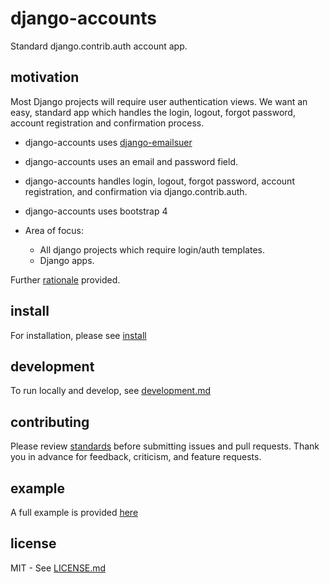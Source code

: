 # django-accounts #

Standard django.contrib.auth account app.

## motivation ##

Most Django projects will require user authentication views.  We want an easy,
standard app which handles the login, logout, forgot password, account
registration and confirmation process. 

* django-accounts uses [django-emailsuer](https://github.com/lakesite/django-emailuser)
* django-accounts uses an email and password field.
* django-accounts handles login, logout, forgot password, account registration,
and confirmation via django.contrib.auth.
* django-accounts uses bootstrap 4

* Area of focus:
  - All django projects which require login/auth templates.
  - Django apps.

Further [rationale](docs/rationale.md) provided.

## install ##

For installation, please see [install](docs/install.md)

## development ##

To run locally and develop, see [development.md](docs/development.md)

## contributing ##

Please review [standards](docs/standards.md) before submitting issues and pull requests.  Thank you in advance for feedback, criticism, and feature requests.

## example ##

A full example is provided [here](example_project)

## license ##

MIT - See [LICENSE.md](LICENSE.md)
